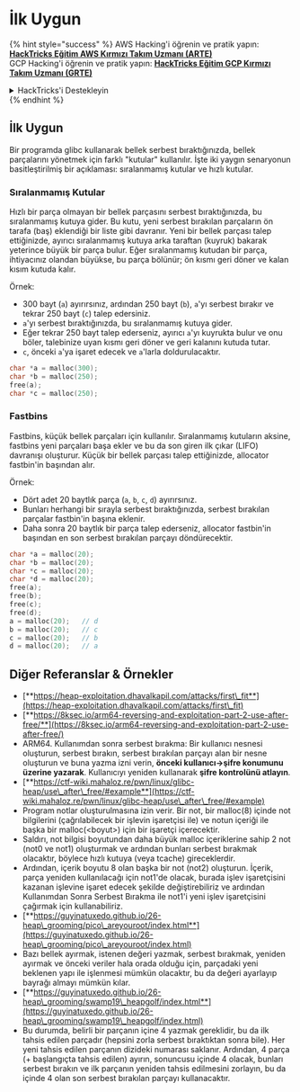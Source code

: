 # İlk Uygun

{% hint style="success" %}
AWS Hacking'i öğrenin ve pratik yapın:<img src="/.gitbook/assets/arte.png" alt="" data-size="line">[**HackTricks Eğitim AWS Kırmızı Takım Uzmanı (ARTE)**](https://training.hacktricks.xyz/courses/arte)<img src="/.gitbook/assets/arte.png" alt="" data-size="line">\
GCP Hacking'i öğrenin ve pratik yapın: <img src="/.gitbook/assets/grte.png" alt="" data-size="line">[**HackTricks Eğitim GCP Kırmızı Takım Uzmanı (GRTE)**<img src="/.gitbook/assets/grte.png" alt="" data-size="line">](https://training.hacktricks.xyz/courses/grte)

<details>

<summary>HackTricks'i Destekleyin</summary>

* [**abonelik planlarını**](https://github.com/sponsors/carlospolop) kontrol edin!
* **💬 [**Discord grubuna**](https://discord.gg/hRep4RUj7f) veya [**telegram grubuna**](https://t.me/peass) katılın ya da **Twitter**'da **bizi takip edin** 🐦 [**@hacktricks\_live**](https://twitter.com/hacktricks\_live)**.**
* **Hacking ipuçlarını paylaşmak için** [**HackTricks**](https://github.com/carlospolop/hacktricks) ve [**HackTricks Cloud**](https://github.com/carlospolop/hacktricks-cloud) github reposuna PR gönderin.

</details>
{% endhint %}

## **İlk Uygun**

Bir programda glibc kullanarak bellek serbest bıraktığınızda, bellek parçalarını yönetmek için farklı "kutular" kullanılır. İşte iki yaygın senaryonun basitleştirilmiş bir açıklaması: sıralanmamış kutular ve hızlı kutular.

### Sıralanmamış Kutular

Hızlı bir parça olmayan bir bellek parçasını serbest bıraktığınızda, bu sıralanmamış kutuya gider. Bu kutu, yeni serbest bırakılan parçaların ön tarafa (baş) eklendiği bir liste gibi davranır. Yeni bir bellek parçası talep ettiğinizde, ayırıcı sıralanmamış kutuya arka taraftan (kuyruk) bakarak yeterince büyük bir parça bulur. Eğer sıralanmamış kutudan bir parça, ihtiyacınız olandan büyükse, bu parça bölünür; ön kısmı geri döner ve kalan kısım kutuda kalır.

Örnek:

* 300 bayt (`a`) ayırırsınız, ardından 250 bayt (`b`), `a`'yı serbest bırakır ve tekrar 250 bayt (`c`) talep edersiniz.
* `a`'yı serbest bıraktığınızda, bu sıralanmamış kutuya gider.
* Eğer tekrar 250 bayt talep ederseniz, ayırıcı `a`'yı kuyrukta bulur ve onu böler, talebinize uyan kısmı geri döner ve geri kalanını kutuda tutar.
* `c`, önceki `a`'ya işaret edecek ve `a`'larla doldurulacaktır.
```c
char *a = malloc(300);
char *b = malloc(250);
free(a);
char *c = malloc(250);
```
### Fastbins

Fastbins, küçük bellek parçaları için kullanılır. Sıralanmamış kutuların aksine, fastbins yeni parçaları başa ekler ve bu da son giren ilk çıkar (LIFO) davranışı oluşturur. Küçük bir bellek parçası talep ettiğinizde, allocator fastbin'in başından alır.

Örnek:

* Dört adet 20 baytlık parça (`a`, `b`, `c`, `d`) ayırırsınız.
* Bunları herhangi bir sırayla serbest bıraktığınızda, serbest bırakılan parçalar fastbin'in başına eklenir.
* Daha sonra 20 baytlık bir parça talep ederseniz, allocator fastbin'in başından en son serbest bırakılan parçayı döndürecektir.
```c
char *a = malloc(20);
char *b = malloc(20);
char *c = malloc(20);
char *d = malloc(20);
free(a);
free(b);
free(c);
free(d);
a = malloc(20);   // d
b = malloc(20);   // c
c = malloc(20);   // b
d = malloc(20);   // a
```
## Diğer Referanslar & Örnekler

* [**https://heap-exploitation.dhavalkapil.com/attacks/first\_fit**](https://heap-exploitation.dhavalkapil.com/attacks/first\_fit)
* [**https://8ksec.io/arm64-reversing-and-exploitation-part-2-use-after-free/**](https://8ksec.io/arm64-reversing-and-exploitation-part-2-use-after-free/)
* ARM64. Kullanımdan sonra serbest bırakma: Bir kullanıcı nesnesi oluşturun, serbest bırakın, serbest bırakılan parçayı alan bir nesne oluşturun ve buna yazma izni verin, **önceki kullanıcı->şifre konumunu üzerine yazarak**. Kullanıcıyı yeniden kullanarak **şifre kontrolünü atlayın**.
* [**https://ctf-wiki.mahaloz.re/pwn/linux/glibc-heap/use\_after\_free/#example**](https://ctf-wiki.mahaloz.re/pwn/linux/glibc-heap/use\_after\_free/#example)
* Program notlar oluşturulmasına izin verir. Bir not, bir malloc(8) içinde not bilgilerini (çağrılabilecek bir işlevin işaretçisi ile) ve notun içeriği ile başka bir malloc(\<boyut>) için bir işaretçi içerecektir.
* Saldırı, not bilgisi boyutundan daha büyük malloc içeriklerine sahip 2 not (not0 ve not1) oluşturmak ve ardından bunları serbest bırakmak olacaktır, böylece hızlı kutuya (veya tcache) gireceklerdir.
* Ardından, içerik boyutu 8 olan başka bir not (not2) oluşturun. İçerik, parça yeniden kullanılacağı için not1'de olacak, burada işlev işaretçisini kazanan işlevine işaret edecek şekilde değiştirebiliriz ve ardından Kullanımdan Sonra Serbest Bırakma ile not1'i yeni işlev işaretçisini çağırmak için kullanabiliriz.
* [**https://guyinatuxedo.github.io/26-heap\_grooming/pico\_areyouroot/index.html**](https://guyinatuxedo.github.io/26-heap\_grooming/pico\_areyouroot/index.html)
* Bazı bellek ayırmak, istenen değeri yazmak, serbest bırakmak, yeniden ayırmak ve önceki veriler hala orada olduğu için, parçadaki yeni beklenen yapı ile işlenmesi mümkün olacaktır, bu da değeri ayarlayıp bayrağı almayı mümkün kılar.
* [**https://guyinatuxedo.github.io/26-heap\_grooming/swamp19\_heapgolf/index.html**](https://guyinatuxedo.github.io/26-heap\_grooming/swamp19\_heapgolf/index.html)
* Bu durumda, belirli bir parçanın içine 4 yazmak gereklidir, bu da ilk tahsis edilen parçadır (hepsini zorla serbest bıraktıktan sonra bile). Her yeni tahsis edilen parçanın dizideki numarası saklanır. Ardından, 4 parça (+ başlangıçta tahsis edilen) ayırın, sonuncusu içinde 4 olacak, bunları serbest bırakın ve ilk parçanın yeniden tahsis edilmesini zorlayın, bu da içinde 4 olan son serbest bırakılan parçayı kullanacaktır.
